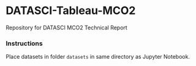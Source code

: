 # DATASCI-Tableau-MCO2
Repository for DATASCI MCO2 Technical Report

### Instructions
Place datasets in folder `datasets` in same directory as Jupyter Notebook.